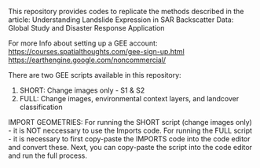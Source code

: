 This repository provides codes to replicate the methods described in the article: Understanding Landslide Expression in SAR Backscatter Data: Global Study and Disaster Response Application

For more Info about setting up a GEE account: 
https://courses.spatialthoughts.com/gee-sign-up.html
https://earthengine.google.com/noncommercial/

There are two GEE scripts available in this repository: 
1. SHORT: Change images only - S1 & S2
2. FULL: Change images, environmental context layers, and landcover classification

IMPORT GEOMETRIES: 
For running the SHORT script (change images only) - it is NOT neccessary to use the Imports code. 
For running the FULL script - it is necessary to first copy-paste the IMPORTS code into the code editor and convert these. Next, you can copy-paste the script into the code editor and run the full process. 


